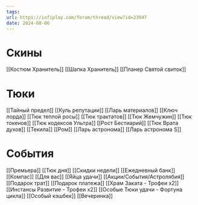 ```yaml
---
tags: 
url: https://infiplay.com/forum/thread/view?id=23947
date: 2024-08-06
---
```

# Скины

[[Костюм Хранитель]]
[[Шапка Хранитель]]
[[Планер Святой свиток]]
# Тюки
[[Тайный предел]]
[[Куль репутации]]
[[Ларь материалов]]
[[Ключ лорда]]
[[Тюк теплой росы]]
[[Тюк трактатов]]
[[Тюк Жемчужин]]
[[Тюк токенов]]
[[Тюк кодексов Ультра]]
[[Рост Бестиарий]]
[[Тюк Врата духов]]
[[Текила]]
[[Ром]]
[[Ларь астронома]]
[[Ларь астронома S]]

# События
[[Премьера]]
[[Тюк дня]]
[[Скидки недели]]
[[Ежедневный банк]]
[[Компас]]
[[Для вас]]
[[Яйца удачи]]
[[Акции/События/Астролябия]]
[[Подарок трат]]
[[Подарок платежа]]
[[Храм Заката - Трофеи х2]]
[[Инстансы Развитие - Трофеи х2]]
[[Особые Тюки удачи - Фортуна цикла]]
[[Особый кэшбек]]
[[Вечеринка]]

